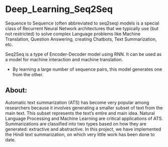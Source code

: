 # Deep_Learning_Seq2Seq
Sequence to Sequence (often abbreviated to seq2seq) models is a special class of Recurrent Neural Network architectures that we typically use (but not restricted) to solve complex Language problems like Machine Translation, Question Answering, creating Chatbots, Text Summarization, etc.

Seq2Seq is a type of Encoder-Decoder model using RNN. It can be used as a model for machine interaction and machine translation.
- By learning a large number of sequence pairs, this model generates one from the other.

## About:

Automatic text summarization (ATS) has become very popular among researchers because it involves generating a smaller subset of text from the main text. This subset represents the text’s entire and main idea. Natural Language Processing and Machine Learning are critical applications of ATS. Summarizations are classified into two types based on how they are generated: extractive and abstractive. In this project, we have implemented the Hindi text summarization, on which very little work has been done to date.
